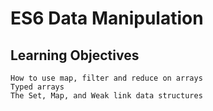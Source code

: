 # ES6 Data Manipulation

## Learning Objectives


    How to use map, filter and reduce on arrays
    Typed arrays
    The Set, Map, and Weak link data structures
